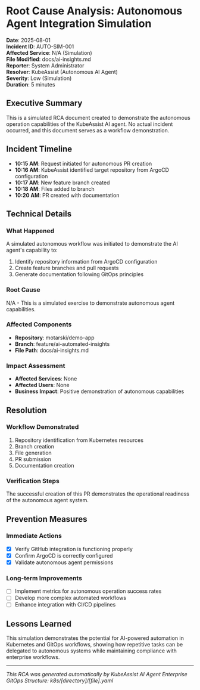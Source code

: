 # Root Cause Analysis: Autonomous Agent Integration Simulation

**Date**: 2025-08-01  
**Incident ID**: AUTO-SIM-001  
**Affected Service**: N/A (Simulation)  
**File Modified**: docs/ai-insights.md  
**Reporter**: System Administrator  
**Resolver**: KubeAssist (Autonomous AI Agent)  
**Severity**: Low (Simulation)  
**Duration**: 5 minutes

## Executive Summary
This is a simulated RCA document created to demonstrate the autonomous operation capabilities of the KubeAssist AI agent. No actual incident occurred, and this document serves as a workflow demonstration.

## Incident Timeline
- **10:15 AM**: Request initiated for autonomous PR creation
- **10:16 AM**: KubeAssist identified target repository from ArgoCD configuration
- **10:17 AM**: New feature branch created
- **10:18 AM**: Files added to branch
- **10:20 AM**: PR created with documentation

## Technical Details

### What Happened
A simulated autonomous workflow was initiated to demonstrate the AI agent's capability to:
1. Identify repository information from ArgoCD configuration
2. Create feature branches and pull requests
3. Generate documentation following GitOps principles

### Root Cause
N/A - This is a simulated exercise to demonstrate autonomous agent capabilities.

### Affected Components
- **Repository**: motarski/demo-app
- **Branch**: feature/ai-automated-insights
- **File Path**: docs/ai-insights.md

### Impact Assessment
- **Affected Services**: None
- **Affected Users**: None
- **Business Impact**: Positive demonstration of autonomous capabilities

## Resolution

### Workflow Demonstrated
1. Repository identification from Kubernetes resources
2. Branch creation
3. File generation
4. PR submission
5. Documentation creation

### Verification Steps
The successful creation of this PR demonstrates the operational readiness of the autonomous agent system.

## Prevention Measures

### Immediate Actions
- [x] Verify GitHub integration is functioning properly
- [x] Confirm ArgoCD is correctly configured
- [x] Validate autonomous agent permissions

### Long-term Improvements
- [ ] Implement metrics for autonomous operation success rates
- [ ] Develop more complex automated workflows
- [ ] Enhance integration with CI/CD pipelines

## Lessons Learned
This simulation demonstrates the potential for AI-powered automation in Kubernetes and GitOps workflows, showing how repetitive tasks can be delegated to autonomous systems while maintaining compliance with enterprise workflows.

---
*This RCA was generated automatically by KubeAssist AI Agent*
*Enterprise GitOps Structure: k8s/[directory]/[file].yaml*